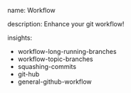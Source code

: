 name: Workflow

description: Enhance your git workflow!

insights:
  - workflow-long-running-branches
  - workflow-topic-branches
  - squashing-commits
  - git-hub
  - general-github-workflow
